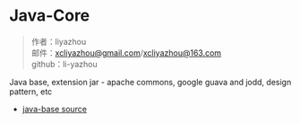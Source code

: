 # Java-Core

> 作者：liyazhou <br/>
> 邮件：xcliyazhou@gmail.com/xcliyazhou@163.com <br/>
> github：li-yazhou


Java base, extension jar - apache commons, google guava and jodd, design pattern, etc

* [java-base source](java-base/src/main/java/javase)
